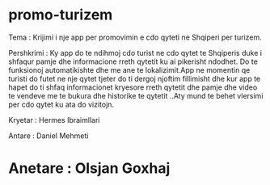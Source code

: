 # promo-turizem

Tema : Krijimi i nje app per promovimin e cdo qyteti ne Shqiperi per turizem.
 

Pershkrimi : Ky app do te ndihmoj cdo turist ne cdo qytet te Shqiperis duke i shfaqur pamje dhe informacione rreth qytetit ku ai pikerisht ndodhet. Do te funksionoj automatikishte dhe me ane te lokalizimit.App ne momentin qe turisti do futet ne nje qytet tjeter do ti dergoj njoftim fillimisht dhe kur app te hapet do ti shfaq informacionet kryesore rreth qytetit dhe pamje dhe video te vendeve me te bukura dhe historike te qytetit ..Aty mund te behet vlersimi per cdo qytet ku ata do vizitojn.

Kryetar : Hermes Ibraimllari 

Antare : Daniel Mehmeti
# Anetare : Olsjan Goxhaj
